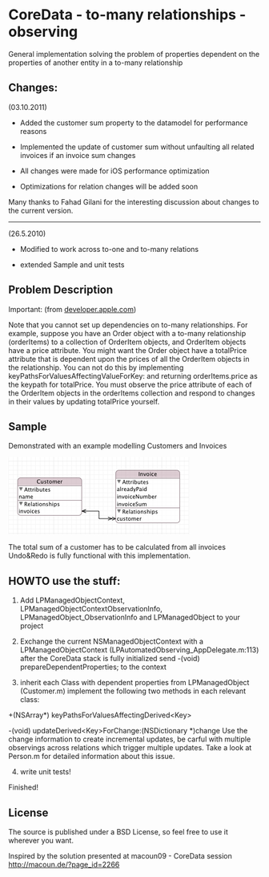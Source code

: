 CoreData - to-many relationships - observing
============================================

General implementation solving the problem of properties dependent on the properties of another entity in a to-many relationship

Changes:
--------
(03.10.2011)

 - Added the customer sum property to the datamodel for performance reasons
 
 - Implemented the update of customer sum without unfaulting all related invoices if an invoice sum changes
 
 - All changes were made for iOS performance optimization
 
 - Optimizations for relation changes will be added soon
 
Many thanks to Fahad Gilani for the interesting discussion about changes to the current version.

--------
(26.5.2010)

 - Modified to work across to-one and to-many relations
 
 - extended Sample and unit tests

Problem Description
-------------------

Important: (from [developer.apple.com])

Note that you cannot set up dependencies on to-many relationships. For example, suppose you have an Order object with a to-many relationship (orderItems) to a collection of OrderItem objects, and OrderItem objects have a price attribute. You might want the Order object have a totalPrice attribute that is dependent upon the prices of all the OrderItem objects in the relationship. You can not do this by implementing keyPathsForValuesAffectingValueForKey: and returning orderItems.price as the keypath for totalPrice. You must observe the price attribute of each of the OrderItem objects in the orderItems collection and respond to changes in their values by updating totalPrice yourself.

Sample
------
Demonstrated with an example modelling Customers and Invoices

[![](http://github.com/mbrugger/CoreDataDependentProperties/raw/master/Resources/images/sample_model.png)](http://github.com/mbrugger/CoreDataDependentProperties/raw/master/Resources/images/sample_model.png)

The total sum of a customer has to be calculated from all invoices
Undo&Redo is fully functional with this implementation.


HOWTO use the stuff:
--------------------
1) Add LPManagedObjectContext, LPManagedObjectContextObservationInfo, LPManagedObject_ObservationInfo and LPManagedObject to your project

2) Exchange the current NSManagedObjectContext with a LPManagedObjectContext (LPAutomatedObserving_AppDelegate.m:113)
   after the CoreData stack is fully initialized send -(void) prepareDependentProperties; to the context

3) inherit each Class with dependent properties from LPManagedObject (Customer.m)
   implement the following two methods in each relevant class:

  +(NSArray*) keyPathsForValuesAffectingDerived&lt;Key&gt;

  -(void) updateDerived&lt;Key&gt;ForChange:(NSDictionary *)change
  Use the change information to create incremental updates, be carful with multiple observings across relations which trigger multiple updates. Take a look at Person.m for detailed information about this issue.

4) write unit tests!

Finished!

License
-------
The source is published under a BSD License, so feel free to use it wherever you want.

Inspired by the solution presented at macoun09 - CoreData session
http://macoun.de/?page_id=2266

[developer.apple.com]: http://developer.apple.com/mac/library/documentation/cocoa/conceptual/ModelObjects/Articles/moIntegrating.html
